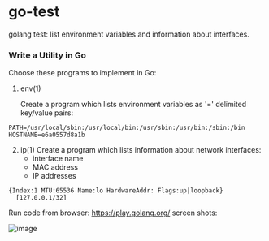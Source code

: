 # go-test
golang test: list environment variables and information about interfaces.
### Write a Utility in Go

Choose these programs to implement in Go:

1. env(1)

   Create a program which lists environment variables as '=' delimited
   key/value pairs:

```
PATH=/usr/local/sbin:/usr/local/bin:/usr/sbin:/usr/bin:/sbin:/bin
HOSTNAME=e6a0557d8a1b
```
2. ip(1)
   Create a program which lists information about network interfaces:
      * interface name
      * MAC address
      * IP addresses
```
{Index:1 MTU:65536 Name:lo HardwareAddr: Flags:up|loopback}
  [127.0.0.1/32]
```

  Run code from browser: https://play.golang.org/ screen shots:
  
  ![image](https://user-images.githubusercontent.com/57294651/137218955-1ba0180f-5752-4106-9d4b-cf989e138c58.png)

  



